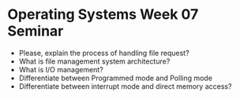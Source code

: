# Operating Systems Week 07 Seminar

- Please, explain the process of handling file request?
- What is file management system architecture?
- What is I/O management?
- Differentiate between Programmed mode and Polling mode
- Differentiate between interrupt mode and direct memory access?

